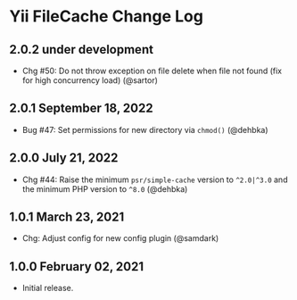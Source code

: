 # Yii FileCache Change Log

## 2.0.2 under development

- Chg #50: Do not throw exception on file delete when file not found (fix for high concurrency load) (@sartor)

## 2.0.1 September 18, 2022

- Bug #47: Set permissions for new directory via `chmod()` (@dehbka)

## 2.0.0 July 21, 2022

- Chg #44: Raise the minimum `psr/simple-cache` version to `^2.0|^3.0` and the minimum PHP version to `^8.0` (@dehbka)

## 1.0.1 March 23, 2021

- Chg: Adjust config for new config plugin (@samdark)

## 1.0.0 February 02, 2021

- Initial release.
